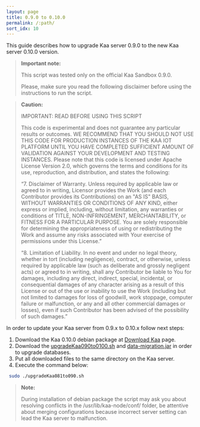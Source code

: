 ```yaml
---
layout: page
title: 0.9.0 to 0.10.0
permalink: /:path/
sort_idx: 10
---
```

 This guide describes how to upgrade Kaa server 0.9.0 to the new Kaa server 0.10.0 version.
 
 >**Important note:**
 >
 >This script was tested only on the official Kaa Sandbox 0.9.0.
 >
 >Please, make sure you read the following disclaimer before using the instructions to run the script.
 
 >**Caution:**
 >
 > IMPORTANT: READ BEFORE USING THIS SCRIPT
 >
 > This code is experimental and does not guarantee any particular results or outcomes. WE RECOMMEND THAT YOU SHOULD NOT USE THIS CODE FOR PRODUCTION INSTANCES
 OF THE KAA IOT PLATFORM UNTIL YOU HAVE COMPLETED SUFFICIENT AMOUNT OF VALIDATION AGAINST YOUR DEVELOPMENT AND TESTING INSTANCES. Please note that this code is
 licensed under Apache License Version 2.0, which governs the terms and conditions for its use, reproduction, and distribution, and states the following:
 >
 > “7. Disclaimer of Warranty. Unless required by applicable law or agreed to in writing, Licensor provides the Work (and each Contributor provides its
 Contributions) on an "AS IS" BASIS, WITHOUT WARRANTIES OR CONDITIONS OF ANY KIND, either express or implied, including, without limitation, any warranties or
 conditions of TITLE, NON-INFRINGEMENT, MERCHANTABILITY, or FITNESS FOR A PARTICULAR PURPOSE. You are solely responsible for determining the appropriateness
 of using or redistributing the Work and assume any risks associated with Your exercise of permissions under this License.”
 >
 > “8. Limitation of Liability. In no event and under no legal theory, whether in tort (including negligence), contract, or otherwise, unless required by
 applicable law (such as deliberate and grossly negligent acts) or agreed to in writing, shall any Contributor be liable to You for damages, including any
 direct, indirect, special, incidental, or consequential damages of any character arising as a result of this License or out of the use or inability to use
 the Work (including but not limited to damages for loss of goodwill, work stoppage, computer failure or malfunction, or any and all other commercial damages
 or losses), even if such Contributor has been advised of the possibility of such damages.”
 
 In order to update your Kaa server from 0.9.x to 0.10.x follow next steps:
 
 1. Download the Kaa 0.10.0 debian package at [Download Kaa](http://www.kaaproject.org/download-kaa/) page.
 2. Download the [upgradeKaa090to0100.sh](https://github.com/kaaproject/kaa/blob/v0.10.0/server/upgrade/data-migration-0.9.0-0.10.0/upgradeKaa090to0100.sh) and [data-migration.jar](http://repository.kaaproject.org/repository/releases/org/kaaproject/kaa/server/upgrade/data-migration/0.10.0/db-migration.one-jar.jar) in order to upgrade databases.
 3. Put all downloaded files to the same directory on the Kaa server.
 4. Execute the command below:

```bash
 sudo ./upgradeKaa081to090.sh
```
    
 >**Note:** 
 >
 > During installation of debian package the script may ask you about resolving conflicts in the /usr/lib/kaa-node/conf/ folder,
 > be attentive about merging configurations because incorrect server setting can lead the Kaa server to malfunction.